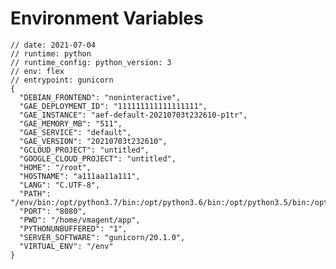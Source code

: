 # Environment Variables

    // date: 2021-07-04
    // runtime: python
    // runtime_config: python_version: 3
    // env: flex
    // entrypoint: gunicorn
    {
      "DEBIAN_FRONTEND": "noninteractive",
      "GAE_DEPLOYMENT_ID": "111111111111111111",
      "GAE_INSTANCE": "aef-default-20210703t232610-p1tr",
      "GAE_MEMORY_MB": "511",
      "GAE_SERVICE": "default",
      "GAE_VERSION": "20210703t232610",
      "GCLOUD_PROJECT": "untitled",
      "GOOGLE_CLOUD_PROJECT": "untitled",
      "HOME": "/root",
      "HOSTNAME": "a111aa11a111",
      "LANG": "C.UTF-8",
      "PATH": "/env/bin:/opt/python3.7/bin:/opt/python3.6/bin:/opt/python3.5/bin:/opt/python3.4/bin:/usr/local/sbin:/usr/local/bin:/usr/sbin:/usr/bin:/sbin:/bin",
      "PORT": "8080",
      "PWD": "/home/vmagent/app",
      "PYTHONUNBUFFERED": "1",
      "SERVER_SOFTWARE": "gunicorn/20.1.0",
      "VIRTUAL_ENV": "/env"
    }
